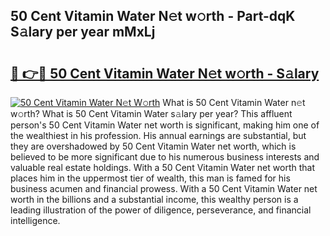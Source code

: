 ## 50 Cent Vitamin Water N𝚎t w𝚘rth - Part-dqK S𝚊lary per year mMxLj

# <h2><a href="http://gc3ci8.nevu.top/?p=50+Cent+Vitamin+Water">🔗 👉🔴 50 Cent Vitamin Water N𝚎t w𝚘rth - S𝚊lary</a></h2>

[![50 Cent Vitamin Water N𝚎t W𝚘rth](https://i.imgur.com/Oavwk0R.jpeg)](http://gc3ci8.nevu.top/?p=50+Cent+Vitamin+Water)
What is 50 Cent Vitamin Water n𝚎t w𝚘rth? What is 50 Cent Vitamin Water s𝚊lary per year?
This affluent person's 50 Cent Vitamin Water net worth is significant, making him one of the wealthiest in his profession. His annual earnings are substantial, but they are overshadowed by 50 Cent Vitamin Water net worth, which is believed to be more significant due to his numerous business interests and valuable real estate holdings. With a 50 Cent Vitamin Water net worth that places him in the uppermost tier of wealth, this man is famed for his business acumen and financial prowess. With a 50 Cent Vitamin Water net worth in the billions and a substantial income, this wealthy person is a leading illustration of the power of diligence, perseverance, and financial intelligence.
